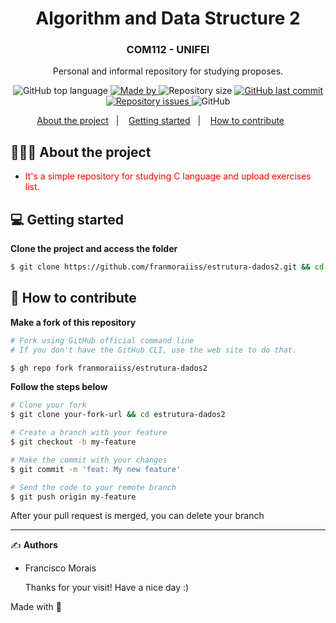 <h1 align="center">
  Algorithm and Data Structure 2
</h1>

<h3 align="center">
  COM112 - UNIFEI
</h3>

<p align="center">Personal and informal repository for studying proposes.</p>

<p align="center">
  <img alt="GitHub top language" src="https://img.shields.io/github/languages/top/franmoraiiss/estrutura-dados2">

  <a href="https://www.linkedin.com/in/franmorais/">
    <img alt="Made by" src="https://img.shields.io/badge/made%20by-Francisco%20Morais-gree">
  </a>
  
  <img alt="Repository size" src="https://img.shields.io/github/repo-size/franmoraiiss/estrutura-dados2">
  
  <a href="https://github.com/franmoraiiss/estrutura-dados2/commits/main">
    <img alt="GitHub last commit" src="https://img.shields.io/github/last-commit/franmoraiiss/estrutura-dados2">
  </a>
  
  <a href="https://github.com/franmoraiiss/estrutura-dados2/issues">
    <img alt="Repository issues" src="https://img.shields.io/github/issues/franmoraiiss/estrutura-dados2">
  </a>
  
  <img alt="GitHub" src="https://img.shields.io/github/license/franmoraiiss/estrutura-dados2">
</p>

<p align="center">
  <a href="#-about-the-project">About the project</a>&nbsp;&nbsp;&nbsp;|&nbsp;&nbsp;&nbsp;
  <a href="#-getting-started">Getting started</a>&nbsp;&nbsp;&nbsp;|&nbsp;&nbsp;&nbsp;
  <a href="#-how-to-contribute">How to contribute</a>&nbsp;&nbsp;&nbsp;&nbsp;&nbsp;&nbsp;
</p>

## 👨🏻‍💻 About the project

- <p style="color: red;">It's a simple repository for studying C language and upload exercises list.</p>

## 💻 Getting started

**Clone the project and access the folder**

```bash
$ git clone https://github.com/franmoraiiss/estrutura-dados2.git && cd estrutura-dados2
```

## 🤔 How to contribute

**Make a fork of this repository**

```bash
# Fork using GitHub official command line
# If you don't have the GitHub CLI, use the web site to do that.

$ gh repo fork franmoraiiss/estrutura-dados2
```

**Follow the steps below**

```bash
# Clone your fork
$ git clone your-fork-url && cd estrutura-dados2

# Create a branch with your feature
$ git checkout -b my-feature

# Make the commit with your changes
$ git commit -m 'feat: My new feature'

# Send the code to your remote branch
$ git push origin my-feature
```

After your pull request is merged, you can delete your branch

---

✍️ **Authors**

- <p>Francisco Morais</p>
  Thanks for your visit! Have a nice day :)

Made with 💜
